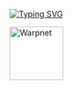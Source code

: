 [![Typing SVG](https://readme-typing-svg.herokuapp.com?font=Fira+Code&size=45&pause=1000&color=B122F7&center=true&vCenter=true&random=false&width=989&height=253&lines=Welcome+to+My+GitHub+Page;My+name+is+Rafaela+Vaz;i+'m+a+UX%2FUI+Engineer+Student+;at+BIT+Beam+Institute+of+Technology+)](https://git.io/typing-svg)


[<img align="left" height="94px" width="94px" alt="Warpnet" src="https://yt3.googleusercontent.com/rObOEbK1sg50-EG5bF6XWqtUMS5FHsFMA5bOl50UwrXnezjLqovTdtPK6Ql9V-4jGkasyOXs1g=s900-c-k-c0x00ffffff-no-rj"/>](https://www.onebitcode.com/)
